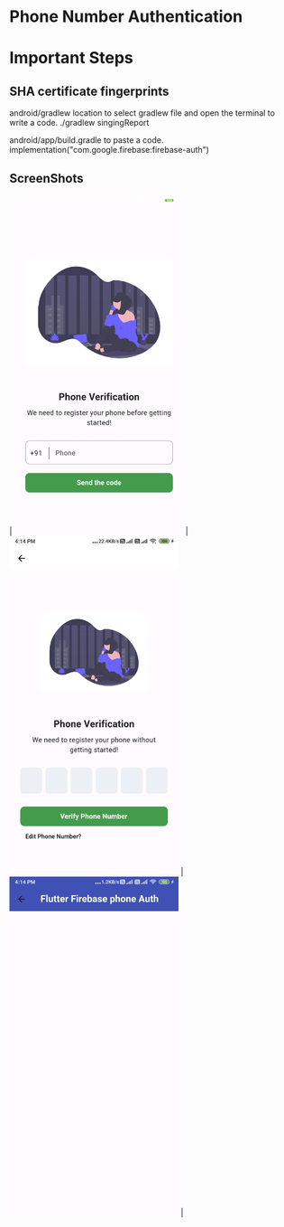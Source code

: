 # Phone Number Authentication

# Important Steps 
## SHA certificate fingerprints

 android/gradlew location to select gradlew file and open the terminal to write a code.
  ./gradlew singingReport

 android/app/build.gradle to paste a code.
  implementation("com.google.firebase:firebase-auth")


## ScreenShots

| <img src="phone1.jpg" width="300"/> | <img src="phone2.jpg" width="300"/> | <img src="phone3.jpg" width= "300"/> |
